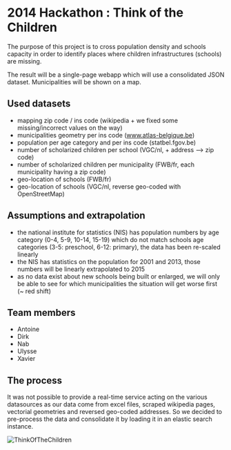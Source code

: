 2014 Hackathon : Think of the Children
==================================

The purpose of this project is to cross population density and schools capacity in order to identify
places where children infrastructures (schools) are missing.

The result will be a single-page webapp which will use a consolidated JSON dataset.
Municipalities will be shown on a map.

## Used datasets

- mapping zip code / ins code (wikipedia + we fixed some missing/incorrect values on the way)
- municipalities geometry per ins code (www.atlas-belgique.be)
- population per age category and per ins code (statbel.fgov.be)
- number of scholarized children per school (VGC/nl, + address --> zip code)
- number of scholarized children per municipality (FWB/fr, each municipality having a zip code)
- geo-location of schools (FWB/fr)
- geo-location of schools (VGC/nl, reverse geo-coded with OpenStreetMap)

## Assumptions and extrapolation

- the national institute for statistics (NIS) has population numbers by age category (0-4, 5-9, 10-14, 15-19) which
  do not match schools age categories (3-5: preschool, 6-12: primary), the data has been re-scaled linearly
- the NIS has statistics on the population for 2001 and 2013, those numbers will be linearly extrapolated to 2015
- as no data exist about new schools being built or enlarged, we will only be able to see for which municipalities the situation will get worse first (~ red shift)

## Team members

- Antoine
- Dirk
- Nab
- Ulysse
- Xavier

## The process

It was not possible to provide a real-time service acting on the various datasources as our data come from excel files,
scraped wikipedia pages, vectorial geometries and reversed geo-coded addresses.
So we decided to pre-process the data and consolidate it by loading it in an elastic search instance.

![ThinkOfTheChildren](http://behindthenumbers.ca/wp-content/uploads/2014/07/Think-of-the-children.jpg)